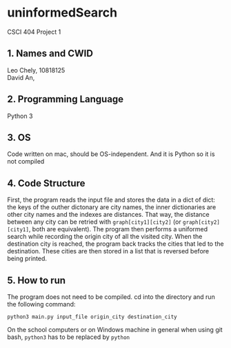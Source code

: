 # uninformedSearch
CSCI 404 Project 1

## 1. Names and CWID
Leo Chely, 10818125\
David An,

## 2. Programming Language
Python 3

## 3. OS
Code written on mac, should be OS-independent. And it is Python so it is not compiled

## 4. Code Structure
First, the program reads the input file and stores the data in a dict of dict: the keys of the outher dictonary are city names, the inner dictionaries are other city names and the indexes are distances. That way, the distance between any city can be retried with 
`graph[city1][city2]` (or `graph[city2][city1]`, both are equivalent). The program then performs a uniformed search while recording the origin city of all the visited city. When the destination city is reached, the program back tracks the cities that led to the destination. 
These cities are then stored in a list that is reversed before being printed.

## 5. How to run
The program does not need to be compiled. cd into the directory and run the following command:

`python3 main.py input_file origin_city destination_city`

On the school computers or on Windows machine in general when using git bash, `python3` has to be replaced by `python`  
